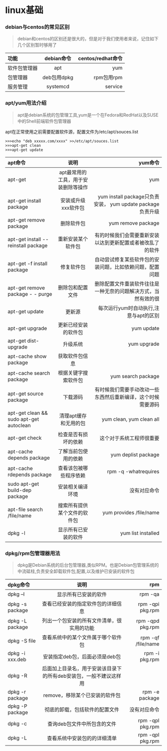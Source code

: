 # linux基础

### debian与centos的常见区别
>debian和centos的区别还是很大的，但是对于我们使用者来说，记住如下几个区别暂时够用了

|功能|debian命令|centos/redhat命令|
| :--- | :----: | ----: |
|软件包管理器|apt|yum
|包管理器|deb包用dpkg|rpm包用rpm
|服务管理|systemcd|service

### apt/yum用法介绍
>apt是debian系统的包管理工具,yum是一个在Fedora和RedHat以及SUSE中的Shell前端软件包管理器


apt在正常使用之前需要配置软件源，配置文件为/etc/apt/souces.list

```shell
>>>echo "deb xxxxx.com/xxxx" >>/etc/apt/souces.list
>>>apt-get clean
>>>apt-get update
```

|apt命令|说明|yum命令|
| :--- | :----: | ----: |
|apt-get|apt最常用的工具，用于安装删除等操作|yum
|apt-get install package|安装或升级xxx软件包|yum install package只负责安装， yum update package负责升级
|apt-get remove package|删除软件包|yum remove package
|apt-get install --reinstall package|重新安装某个软件包|有的时候我们会需要重新安装以达到更新配置或者被改乱了的软件
|apt-get -f install package|修复软件包|自动尝试修复某些软件包的安装问题，比如依赖问题，配置问题
|apt-get remove package - - purge|删除包和配置文件|删除配置文件重装软件往往是一种无奈的问题解决方式，当然有效的很
|apt-get update| 更新源|每次运行yum时自动执行,注意与apt的区别
|apt-get upgrade|更新已经安装的软件包|yum update
|apt-get dist-upgrade| 升级系统|yum upgrade
|apt-cache show package|获取软件包信息|
|apt-cache search package|根据关键字搜索软件包|yum search package
|apt-get source package|下载源码|有时候我们需要手动改动一些东西然后重新编译，这个时候需要源码
|apt-get clean && sudo apt-get autoclean|清理apt缓存和无用的包|yum clean, yum clean all
|apt-get check|检查是否有损坏的依赖|这个对于系统工程师很重要
|apt-cache depends package|了解当前包使用的依赖|yum deplist package
|apt-cache rdepends package|查看该包被哪些程序依赖|rpm -q -whatrequires 
|sudo apt-get build-dep package|安装相关编译环境|没有对应命令
|apt-file search /file/name|搜索所有提供某个文件的软件包|yum provides /file/name
|dpkg -l|显示所有已安装的软件|yum list installed

### dpkg/rpm包管理器用法
>dpkg是Debian系统的后台包管理器,类似RPM。也是Debian包管理系统的中流砥柱,负责安全卸载软件包,配置,以及维护已安装的软件包

|dpkg命令|说明|rpm
| :--- | :----: | ----: |
|dpkg –l | 显示所有已安装的软件|rpm -qa
|dpkg -s package| 查看已经安装的指定软件包的详细信息|rpm -qpi pkg.rpm
|dpkg -L package| 列出一个包安装的所有文件清单，很实用的功能|rpm -qpd pkg.rpm
|dpkg -S file |查看系统中的某个文件属于哪个软件包|rpm -qf /file/name
|dpkg -i xxx.deb| 安装指定deb包，后面必须是deb包|rpm -i pkg.rpm
|dpkg -R |后面加上目录名，用于安装该目录下的所有deb安装包，一般不建议这样用
|dpkg -r package |remove，移除某个已安装的软件包|rpm -e package
|dpkg -P package| 彻底的卸载，包括软件的配置文件|没有对应命令
|dpkg -c |查询deb包文件中所包含的文件|rpm -qpl pkg.rpm
|dpkg -L |查看系统中安装包的的详细清单|rpm -qpl pkg.rpm



